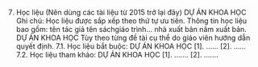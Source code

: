7. Học liệu (Nên dùng các tài liệu từ 2015 trở lại đây) DỰ ÁN KHOA HỌC
Ghi chú: Học liệu được sắp xếp theo thứ tự ưu tiên. Thông tin học liệu bao gồm: tên tác giả tên sáchgiáo trình... nhà xuất bản năm xuất bản. DỰ ÁN KHOA HỌC
Tùy theo từng đề tài cụ thể do giáo viên hướng dẫn quyết định.
7.1. Học liệu bắt buộc: DỰ ÁN KHOA HỌC \[1\]. ...\...
\[2\]. ...\...
7.2. Học liệu tham khảo: DỰ ÁN KHOA HỌC \[1\]. ...\....
\[2\]. ...\....
